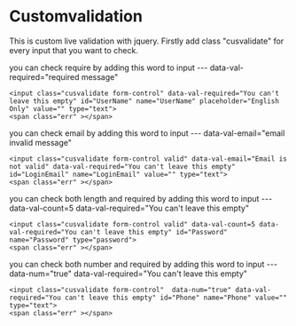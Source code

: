 # Customvalidation

This is custom live validation with jquery.
Firstly add class "cusvalidate" for every input that you want to check.

you can check require by adding this word to input ---  data-val-required="required message"

    
    <input class="cusvalidate form-control" data-val-required="You can't leave this empty" id="UserName" name="UserName" placeholder="English Only" value="" type="text">             
    <span class="err" ></span>

 


you can check email by adding this word to input ---  data-val-email="email invalid message"

    
    <input class="cusvalidate form-control valid" data-val-email="Email is not valid" data-val-required="You can't leave this empty" id="LoginEmail" name="LoginEmail" value="" type="text">
    <span class="err" ></span>



you can check both length and required by adding this word to input ---  data-val-count=5   data-val-required="You can't leave this empty"

    
    <input class="cusvalidate form-control valid" data-val-count=5 data-val-required="You can't leave this empty" id="Password" name="Password" type="password">
    <span class="err" ></span>



you can check both number and required by adding this word to input ---  data-num="true" data-val-required="You can't leave this empty"

   
    <input class="cusvalidate form-control"  data-num="true" data-val-required="You can't leave this empty" id="Phone" name="Phone" value="" type="text">
    <span class="err" ></span>                                                          
